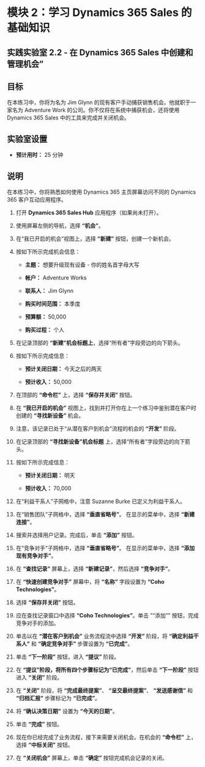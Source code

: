 ﻿---
lab:
    title: '实验室 2.2： 在 Dynamics 365 Sales 中创建和管理机会'
    module: '模块 2： 学习 Dynamics 365 Sales 的基础知识'
---

模块 2：学习 Dynamics 365 Sales 的基础知识
========================

## 实践实验室 2.2 - 在 Dynamics 365 Sales 中创建和管理机会” 

## 目标

在本练习中，你将为名为 Jim Glynn 的现有客户手动捕获销售机会。他就职于一家名为 Adventure Work 的公司。你不仅将在系统中捕获机会，还将使用 Dynamics 365 Sales 中的工具来完成并关闭机会。


## 实验室设置

  - **预计用时：** 25 分钟

## 说明

在本练习中，你将熟悉如何使用 Dynamics 365 主页屏幕访问不同的 Dynamics 365 客户互动应用程序。 

1. 打开 **Dynamics 365 Sales Hub** 应用程序（如果尚未打开）。 

2. 使用屏幕左侧的导航，选择 **“机会”**。 

3. 在“我已开启的机会”视图上，选择 **“新建”** 按钮，创建一个新机会。

4. 按如下所示完成机会信息：

	- **主题：** 想要升级现有设备 - 你的姓名首字母大写

	- **帐户：** Adventure Works

	- **联系人：** Jim Glynn

	- **购买时间范围：** 本季度

	- **预算额：** 50,000

	- **购买过程：** 个人

5. 在记录顶部的 **“新建”机会标题上**，选择“所有者”字段旁边的向下箭头。 

6. 按如下所示完成信息：

	- **预计关闭日期：** 今天之后的两天

	- **预计收入：** 50,000

7. 在顶部的 **“命令栏”** 上，选择 **“保存并关闭”** 按钮。 

8. 在 **“我已开启的机会”** 视图上，找到并打开你在上一个练习中鉴别潜在客户时创建的 **“寻找新设备”** 机会。 

9. 注意，该记录已处于“从潜在客户到机会”流程的机会的 **“开发”** 阶段。 

10. 在记录顶部的 **“寻找新设备”机会标题** 上，选择“所有者”字段旁边的向下箭头。 

11. 按如下所示完成信息：

	- **预计关闭日期：** 明天

	- **预计收入：** 70,000

12. 在“利益干系人”子网格中，注意 Suzanne Burke 已定义为利益干系人。 

13. 在“销售团队”子网格中，选择 **“垂直省略号”**。 在显示的菜单中，选择 **“新建连接”**。 

14. 搜索并选择用户记录。完成后，单击 **“添加”** 按钮。 

15. 在“竞争对手”子网格中，选择 **“垂直省略号”**。 在显示的菜单中，选择 **“添加现有竞争对手”**。 

16. 在 **“查找记录”** 屏幕上，选择 **“新建记录”**，然后选择 **“竞争对手”**。

17. 在 **“快速创建竞争对手”** 屏幕中，将 **“名称”** 字段设置为 **“Coho Technologies”**。

18. 选择 **“保存并关闭”** 按钮。

19. 应在查找记录窗口中选择 **“Coho Technologies”**。单击 ”“添加”” 按钮，完成竞争对手的添加。 

20. 单击以在 **“潜在客户到机会”** 业务流程流中选择 **“开发”** 阶段，将 **“确定利益干系人”** 和 **“确定竞争对手”** 步骤设置为 **“已完成”**。 

21. 单击 **“下一阶段”** 按钮，进入 **“提议”** 阶段。

22. 在 **“提议”阶段，将所有四个步骤标记为“已完成”**，然后单击 **“下一阶段”** 按钮进入 **“关闭”** 阶段。 

23. 在 **“关闭”** 阶段，将 **“完成最终提案”**、 **“呈交最终提案”**、 **“发送感谢信”** 和 **“归档汇报”** 步骤标记为 **“已完成”**。 

24. 将 **“确认决策日期”** 设置为 **“今天的日期”**。 

25. 单击 **“完成”** 按钮。 

26. 现在你已经完成了业务流程，接下来需要关闭机会。在机会的 **“命令栏”** 上，选择 **“中标关闭”** 按钮。 

27. 在 **“关闭机会”** 屏幕上，单击 **“确定”** 按钮完成机会记录的关闭。 
